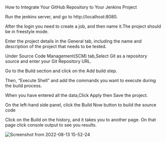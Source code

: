 
How to Integrate Your GitHub Repository to Your Jenkins Project

Run the jenkins server, and go to http://localhost:8080.

After the login you need to create a job, and then name it.The project should be in freestyle mode.

Enter the project details in the General tab, including the name and description of the project that needs to be tested.

Under Source Code Management(SCM) tab,Select Git as a repository source and enter your Git Repository URL.

Go to the Build section and click on the Add build step.

Then, “Execute Shell” and add the commands you want to execute during the build process.

When you have entered all the data,Click Apply then Save the project.

On the left-hand side panel, click the Build Now button to build the source code

Click on the Build on the history, and it takes you to another page. On that page click console output to see you results.

![Screenshot from 2022-08-13 15-52-24](https://user-images.githubusercontent.com/33745365/184494945-8ffd329b-6d6c-456a-afac-b164e7fa42b9.png)





